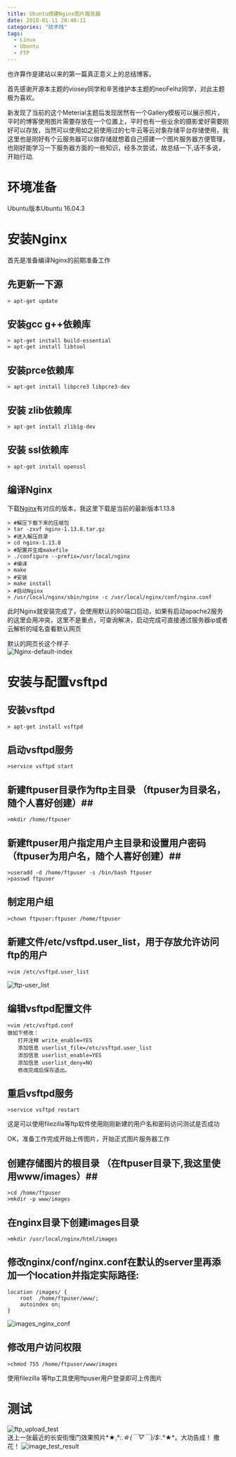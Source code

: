 ```yaml
---
title: Ubuntu搭建Nginx图片服务器
date: 2018-01-11 20:40:11
categories: "技术栈" 
tags:
  - Linux
  - Ubuntu  
  - FTP
---
```

  
也许算作是建站以来的第一篇真正意义上的总结博客。  

首先感谢开源本主题的viosey同学和辛苦维护本主题的neoFelhz同学，对此主题极为喜欢。

新发现了当前的这个Meterial主题后发现居然有一个Gallery模板可以展示照片，平时的博客使用图片需要存放在一个位置上，平时也有一些业余的摄影爱好需要刚好可以存放，当然可以使用如之前使用过的七牛云等云对象存储平台存储使用，我这里也是刚好有个云服务器可以做存储就想着自己搭建一个图片服务器方便管理，也刚好能学习一下服务器方面的一些知识，经多次尝试，故总结一下,话不多说，开始行动.

<!--more-->
# 环境准备 #

Ubuntu版本Ubuntu 16.04.3
# 安装Nginx #
首先是准备编译Nginx的前期准备工作  

## 先更新一下源 ##
    > apt-get update
## 安装gcc g++依赖库 ##
    > apt-get install build-essential
    > apt-get install libtool
## 安装prce依赖库 ##
    > apt-get install libpcre3 libpcre3-dev
## 安装 zlib依赖库 ##
	> apt-get install zlib1g-dev

## 安装 ssl依赖库 ##
    > apt-get install openssl

## 编译Nginx ##
下载[Nginx](http://nginx.org/en/download.html)有对应的版本，我这里下载是当前的最新版本1.13.8
    
    > #解压下载下来的压缩包
    > tar -zxvf nginx-1.13.8.tar.gz
    > #进入解压目录
    > cd nginx-1.13.8
    > #配置并生成makefile
    > ./configure --prefix=/usr/local/nginx 
    > #编译
    > make
    > #安装
    > make install
    > #启动Nginx
    > /usr/local/nginx/sbin/nginx -c /usr/local/nginx/conf/nginx.conf

此时Nginx就安装完成了，会使用默认的80端口启动，如果有启动apache2服务的这里会用冲突，这里不是重点，可查询解决，启动完成可直接通过服务器ip或者云解析的域名查看默认网页  

默认的网页长这个样子  
![Nginx-default-index](https://ncmon-blog.oss-cn-beijing.aliyuncs.com/image6.png)

# 安装与配置vsftpd #
## 安装vsftpd ##
    > apt-get install vsftpd

## 启动vsftpd服务 ##
	>service vsftpd start

## 新建ftpuser目录作为ftp主目录 （ftpuser为目录名，随个人喜好创建）##
	>mkdir /home/ftpuser
	
## 新建ftpuser用户指定用户主目录和设置用户密码 （ftpuser为用户名，随个人喜好创建）##
	>useradd -d /home/ftpuser -s /bin/bash ftpuser
	>passwd ftpuser
## 制定用户组 ##
	>chown ftpuser:ftpuser /home/ftpuser
## 新建文件/etc/vsftpd.user_list，用于存放允许访问ftp的用户 ##
	>vim /etc/vsftpd.user_list
	
![ftp-user_list](https://ncmon-blog.oss-cn-beijing.aliyuncs.com/image7.png)

## 编辑vsftpd配置文件  ##
	>vim /etc/vsftpd.conf
    做如下修改：   
    　　打开注释 write_enable=YES   
    　　添加信息 userlist_file=/etc/vsftpd.user_list   
    　　添加信息 userlist_enable=YES   
    　　添加信息 userlist_deny=NO 
    　　修改完成后保存退出。
## 重启vsftpd服务 ##
	>service vsftpd restart


这是可以使用filezilla等ftp软件使用刚刚新建的用户名和密码访问测试是否成功


OK，准备工作完成开始上传图片，开始正式图片服务器工作

## 创建存储图片的根目录 （在ftpuser目录下,我这里使用www/images）##
	>cd /home/ftpuser
	>mkdir -p www/images
## 在nginx目录下创建images目录 ##
	>mkdir /usr/local/nginx/html/images
## 修改nginx/conf/nginx.conf在默认的server里再添加一个location并指定实际路径: ##
	location /images/ {
    	root  /home/ftpuser/www/;
    	autoindex on;
	}  

![images_nginx_conf](https://ncmon-blog.oss-cn-beijing.aliyuncs.com/image8.png)

## 修改用户访问权限 ##
	>chmod 755 /home/ftpuser/www/images

使用filezilla 等ftp工具使用ftpuser用户登录即可上传图片


# 测试 #

![ftp_upload_test](https://ncmon-blog.oss-cn-beijing.aliyuncs.com/image9.png)  
送上一张最近的长安街慢门效果照片*★,°*:.☆\(￣▽￣)/$:*.°★*。大功告成！ 撒花！
![image_test_result](https://ncmon-blog.oss-cn-beijing.aliyuncs.com/image10.png)